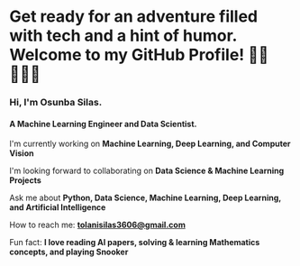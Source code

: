 # Get ready for an adventure filled with tech and a hint of humor. Welcome to my GitHub Profile! 🤝🏾👨🏽‍💻

### Hi, I'm Osunba Silas.

#### A Machine Learning Engineer and Data Scientist.

I'm currently working on **Machine Learning, Deep Learning, and Computer Vision**

I'm looking forward to collaborating on **Data Science & Machine Learning Projects**

Ask me about **Python, Data Science, Machine Learning, Deep Learning, and Artificial Intelligence**

How to reach me: **tolanisilas3606@gmail.com**

Fun fact: **I love reading AI papers, solving & learning Mathematics concepts, and playing Snooker**


